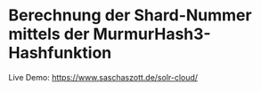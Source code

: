 # Berechnung der Shard-Nummer mittels der MurmurHash3-Hashfunktion

Live Demo: https://www.saschaszott.de/solr-cloud/
